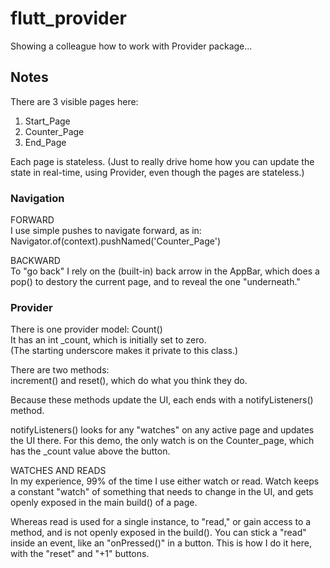 # flutt_provider
Showing a colleague how to work with Provider package...

## Notes   
There are 3 visible pages here:   
1. Start_Page
2. Counter_Page
3. End_Page

Each page is stateless. (Just to really drive home how you can update the state in real-time, using Provider, even though the pages are stateless.)

### Navigation
FORWARD   
I use simple pushes to navigate forward, as in:  
Navigator.of(context).pushNamed('Counter_Page')   

BACKWARD   
To "go back" I rely on the (built-in) back arrow in the AppBar, which does a pop() to destory the current page, and to reveal the one "underneath."

### Provider
There is one provider model: Count()   
It has an int _count, which is initially set to zero.  
(The starting underscore makes it private to this class.)  

There are two methods:  
increment() and reset(), which do what you think they do.  

Because these methods update the UI, each ends with a notifyListeners() method.

notifyListeners() looks for any "watches" on any active page and updates the UI there.  For this demo, the only watch is on the Counter_page, which has the _count value above the button.  

WATCHES AND READS   
In my experience, 99% of the time I use either watch or read.  Watch keeps a constant "watch" of something that needs to change in the UI, and gets openly exposed in the main build() of a page.  

Whereas read is used for a single instance, to "read," or gain access to a method, and is not openly exposed in the build(). You can stick a "read" inside an event, like an "onPressed()" in a button.  This is how I do it here, with the "reset" and "+1" buttons.  





